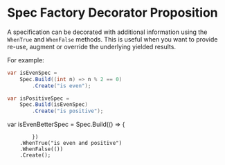 ﻿# Spec Factory Decorator Proposition
A specification can be decorated with additional information using the `WhenTrue` and `WhenFalse` methods.
This is useful when you want to provide re-use, augment or override the underlying yielded results.

For example:

```csharp
var isEvenSpec =
    Spec.Build((int n) => n % 2 == 0)
        .Create("is even");

var isPositiveSpec = 
    Spec.Build(isEvenSpec)    
        .Create("is positive");
```

var isEvenBetterSpec = 
    Spec.Build(() =>
            {
                
            })      
        .WhenTrue("is even and positive")
        .WhenFalse(())
        .Create();
```